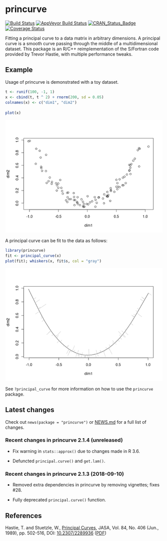 
<!-- README.md is generated from README.Rmd. Please edit that file -->

# princurve

[![Build
Status](https://travis-ci.org/rcannood/princurve.svg?branch=master)](https://travis-ci.org/rcannood/princurve)
[![AppVeyor Build
Status](https://ci.appveyor.com/api/projects/status/github/rcannood/princurve?branch=master&svg=true)](https://ci.appveyor.com/project/rcannood/princurve)
[![CRAN\_Status\_Badge](https://www.r-pkg.org/badges/version/princurve)](https://cran.r-project.org/package=princurve)
[![Coverage
Status](https://codecov.io/gh/rcannood/princurve/branch/master/graph/badge.svg)](https://codecov.io/gh/rcannood/princurve?branch=master)

Fitting a principal curve to a data matrix in arbitrary dimensions. A
principal curve is a smooth curve passing through the middle of a
multidimensional dataset. This package is an R/C++ reimplementation of
the S/Fortran code provided by Trevor Hastie, with multiple performance
tweaks.

## Example

Usage of princurve is demonstrated with a toy dataset.

``` r
t <- runif(100, -1, 1)
x <- cbind(t, t ^ 2) + rnorm(200, sd = 0.05)
colnames(x) <- c("dim1", "dim2")

plot(x)
```

![](man/figures/README_example-1.png)<!-- -->

A principal curve can be fit to the data as follows:

``` r
library(princurve)
fit <- principal_curve(x)
plot(fit); whiskers(x, fit$s, col = "gray")
```

![](man/figures/README_princurve-1.png)<!-- -->

See `?principal_curve` for more information on how to use the
`princurve` package.

## Latest changes

Check out `news(package = "princurve")` or [NEWS.md](inst/NEWS.md) for a
full list of
changes.

<!-- This section gets automatically generated from inst/NEWS.md, and also generates inst/NEWS -->

### Recent changes in princurve 2.1.4 (unreleased)

  - Fix warning in `stats::approx()` due to changes made in R 3.6.

  - Defuncted `principal.curve()` and `get.lam()`.

### Recent changes in princurve 2.1.3 (2018-09-10)

  - Removed extra dependencies in princurve by removing vignettes; fixes
    \#28.

  - Fully deprecated `principal.curve()` function.

## References

Hastie, T. and Stuetzle, W., [Principal
Curves](https://www.jstor.org/stable/2289936), JASA, Vol. 84, No. 406
(Jun., 1989), pp. 502-516, DOI:
[10.2307/2289936](http://doi.org/10.2307/2289936)
([PDF](https://web.stanford.edu/~hastie/Papers/principalcurves.pdf))
